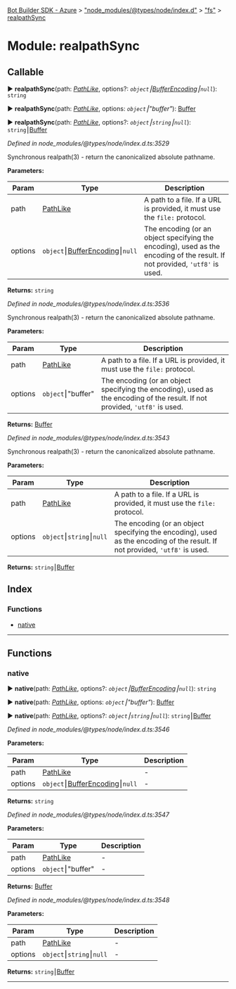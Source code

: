 [Bot Builder SDK - Azure](../README.md) > ["node_modules/@types/node/index.d"](../modules/_node_modules__types_node_index_d_.md) > ["fs"](../modules/_node_modules__types_node_index_d_._fs_.md) > [realpathSync](../modules/_node_modules__types_node_index_d_._fs_.realpathsync.md)



# Module: realpathSync

## Callable
► **realpathSync**(path: *[PathLike](_node_modules__types_node_index_d_._fs_.md#pathlike)*, options?: *`object`⎮[BufferEncoding](_node_modules__types_node_index_d_.md#bufferencoding)⎮`null`*): `string`

► **realpathSync**(path: *[PathLike](_node_modules__types_node_index_d_._fs_.md#pathlike)*, options: *`object`⎮"buffer"*): [Buffer](../interfaces/_node_modules__types_node_index_d_.buffer.md)

► **realpathSync**(path: *[PathLike](_node_modules__types_node_index_d_._fs_.md#pathlike)*, options?: *`object`⎮`string`⎮`null`*): `string`⎮[Buffer](../interfaces/_node_modules__types_node_index_d_.buffer.md)



*Defined in node_modules/@types/node/index.d.ts:3529*



Synchronous realpath(3) - return the canonicalized absolute pathname.


**Parameters:**

| Param | Type | Description |
| ------ | ------ | ------ |
| path | [PathLike](_node_modules__types_node_index_d_._fs_.md#pathlike)   |  A path to a file. If a URL is provided, it must use the `file:` protocol. |
| options | `object`⎮[BufferEncoding](_node_modules__types_node_index_d_.md#bufferencoding)⎮`null`   |  The encoding (or an object specifying the encoding), used as the encoding of the result. If not provided, `'utf8'` is used. |





**Returns:** `string`



*Defined in node_modules/@types/node/index.d.ts:3536*



Synchronous realpath(3) - return the canonicalized absolute pathname.


**Parameters:**

| Param | Type | Description |
| ------ | ------ | ------ |
| path | [PathLike](_node_modules__types_node_index_d_._fs_.md#pathlike)   |  A path to a file. If a URL is provided, it must use the `file:` protocol. |
| options | `object`⎮"buffer"   |  The encoding (or an object specifying the encoding), used as the encoding of the result. If not provided, `'utf8'` is used. |





**Returns:** [Buffer](../interfaces/_node_modules__types_node_index_d_.buffer.md)



*Defined in node_modules/@types/node/index.d.ts:3543*



Synchronous realpath(3) - return the canonicalized absolute pathname.


**Parameters:**

| Param | Type | Description |
| ------ | ------ | ------ |
| path | [PathLike](_node_modules__types_node_index_d_._fs_.md#pathlike)   |  A path to a file. If a URL is provided, it must use the `file:` protocol. |
| options | `object`⎮`string`⎮`null`   |  The encoding (or an object specifying the encoding), used as the encoding of the result. If not provided, `'utf8'` is used. |





**Returns:** `string`⎮[Buffer](../interfaces/_node_modules__types_node_index_d_.buffer.md)




## Index

### Functions

* [native](_node_modules__types_node_index_d_._fs_.realpathsync.md#native)



---
## Functions
<a id="native"></a>

###  native

► **native**(path: *[PathLike](_node_modules__types_node_index_d_._fs_.md#pathlike)*, options?: *`object`⎮[BufferEncoding](_node_modules__types_node_index_d_.md#bufferencoding)⎮`null`*): `string`

► **native**(path: *[PathLike](_node_modules__types_node_index_d_._fs_.md#pathlike)*, options: *`object`⎮"buffer"*): [Buffer](../interfaces/_node_modules__types_node_index_d_.buffer.md)

► **native**(path: *[PathLike](_node_modules__types_node_index_d_._fs_.md#pathlike)*, options?: *`object`⎮`string`⎮`null`*): `string`⎮[Buffer](../interfaces/_node_modules__types_node_index_d_.buffer.md)



*Defined in node_modules/@types/node/index.d.ts:3546*



**Parameters:**

| Param | Type | Description |
| ------ | ------ | ------ |
| path | [PathLike](_node_modules__types_node_index_d_._fs_.md#pathlike)   |  - |
| options | `object`⎮[BufferEncoding](_node_modules__types_node_index_d_.md#bufferencoding)⎮`null`   |  - |





**Returns:** `string`



*Defined in node_modules/@types/node/index.d.ts:3547*



**Parameters:**

| Param | Type | Description |
| ------ | ------ | ------ |
| path | [PathLike](_node_modules__types_node_index_d_._fs_.md#pathlike)   |  - |
| options | `object`⎮"buffer"   |  - |





**Returns:** [Buffer](../interfaces/_node_modules__types_node_index_d_.buffer.md)



*Defined in node_modules/@types/node/index.d.ts:3548*



**Parameters:**

| Param | Type | Description |
| ------ | ------ | ------ |
| path | [PathLike](_node_modules__types_node_index_d_._fs_.md#pathlike)   |  - |
| options | `object`⎮`string`⎮`null`   |  - |





**Returns:** `string`⎮[Buffer](../interfaces/_node_modules__types_node_index_d_.buffer.md)





___


